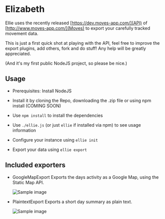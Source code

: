 Elizabeth
=========

Ellie uses the recently released [https://dev.moves-app.com/](API) of [http://www.moves-app.com/](Moves) to export your carefully tracked movement data.

This is just a first quick shot at playing with the API, feel free to improve the export plugins, add others, fork and do stuff! Any help will be greatly appreciated.

(And it's my first public NodeJS project, so please be nice.)

Usage
-----

* Prerequisites: Install NodeJS

* Install it by cloning the Repo, downloading the .zip file or using npm install (COMING SOON)
* Use `npm install` to install the dependencies
* Use `./ellie.js` (or just `ellie` if installed via npm) to see usage information
* Configure your instance using `ellie init`
* Export your data using `ellie export`

Included exporters
------------------

* GoogleMapExport
    Exports the days activity as a Google Map, using the Static Map API.

    ![Sample image](https://s3-eu-west-1.amazonaws.com/knusperfiles/20130524.png)

* PlaintextExport
    Exports a short day summary as plain text.

    ![Sample image](https://s3-eu-west-1.amazonaws.com/knusperfiles/ellieplaintext.png)





